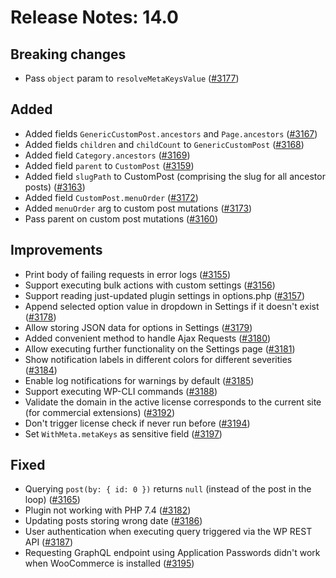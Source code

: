 # Release Notes: 14.0

## Breaking changes

- Pass `object` param to `resolveMetaKeysValue` ([#3177](https://github.com/GatoGraphQL/GatoGraphQL/pull/3177))

## Added

- Added fields `GenericCustomPost.ancestors` and `Page.ancestors` ([#3167](https://github.com/GatoGraphQL/GatoGraphQL/pull/3167))
- Added fields `children` and `childCount` to `GenericCustomPost` ([#3168](https://github.com/GatoGraphQL/GatoGraphQL/pull/3168))
- Added field `Category.ancestors` ([#3169](https://github.com/GatoGraphQL/GatoGraphQL/pull/3169))
- Added field `parent` to `CustomPost` ([#3159](https://github.com/GatoGraphQL/GatoGraphQL/pull/3159))
- Added field `slugPath` to CustomPost (comprising the slug for all ancestor posts) ([#3163](https://github.com/GatoGraphQL/GatoGraphQL/pull/3163))
- Added field `CustomPost.menuOrder` ([#3172](https://github.com/GatoGraphQL/GatoGraphQL/pull/3172))
- Added `menuOrder` arg to custom post mutations ([#3173](https://github.com/GatoGraphQL/GatoGraphQL/pull/3173))
- Pass parent on custom post mutations ([#3160](https://github.com/GatoGraphQL/GatoGraphQL/pull/3160))

## Improvements

- Print body of failing requests in error logs ([#3155](https://github.com/GatoGraphQL/GatoGraphQL/pull/3155))
- Support executing bulk actions with custom settings ([#3156](https://github.com/GatoGraphQL/GatoGraphQL/pull/3156))
- Support reading just-updated plugin settings in options.php ([#3157](https://github.com/GatoGraphQL/GatoGraphQL/pull/3157))
- Append selected option value in dropdown in Settings if it doesn't exist ([#3178](https://github.com/GatoGraphQL/GatoGraphQL/pull/3178))
- Allow storing JSON data for options in Settings ([#3179](https://github.com/GatoGraphQL/GatoGraphQL/pull/3179))
- Added convenient method to handle Ajax Requests ([#3180](https://github.com/GatoGraphQL/GatoGraphQL/pull/3180))
- Allow executing further functionality on the Settings page ([#3181](https://github.com/GatoGraphQL/GatoGraphQL/pull/3181))
- Show notification labels in different colors for different severities ([#3184](https://github.com/GatoGraphQL/GatoGraphQL/pull/3184))
- Enable log notifications for warnings by default ([#3185](https://github.com/GatoGraphQL/GatoGraphQL/pull/3185))
- Support executing WP-CLI commands ([#3188](https://github.com/GatoGraphQL/GatoGraphQL/pull/3188))
- Validate the domain in the active license corresponds to the current site (for commercial extensions) ([#3192](https://github.com/GatoGraphQL/GatoGraphQL/pull/3192))
- Don't trigger license check if never run before ([#3194](https://github.com/GatoGraphQL/GatoGraphQL/pull/3194))
- Set `WithMeta.metaKeys` as sensitive field ([#3197](https://github.com/GatoGraphQL/GatoGraphQL/pull/3197))

## Fixed

- Querying `post(by: { id: 0 })` returns `null` (instead of the post in the loop) ([#3165](https://github.com/GatoGraphQL/GatoGraphQL/pull/3165))
- Plugin not working with PHP 7.4 ([#3182](https://github.com/GatoGraphQL/GatoGraphQL/pull/3182))
- Updating posts storing wrong date ([#3186](https://github.com/GatoGraphQL/GatoGraphQL/pull/3186))
- User authentication when executing query triggered via the WP REST API ([#3187](https://github.com/GatoGraphQL/GatoGraphQL/pull/3187))
- Requesting GraphQL endpoint using Application Passwords didn't work when WooCommerce is installed ([#3195](https://github.com/GatoGraphQL/GatoGraphQL/pull/3195))
